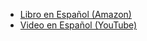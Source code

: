 * [Libro en Español (Amazon)](https://books2read.com/vpnguidees?store=amazon)
* [Video en Español (YouTube)](https://www.youtube.com/watch?v=99qtaJU2E2k)
